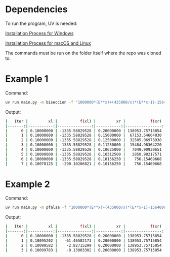 
# Dependencies

To run the program, UV is needed:

[Installation Process for Windows](https://docs.astral.sh/uv/getting-started/installation/#__tabbed_1_2)

[Installation Process for macOS and Linux](https://docs.astral.sh/uv/getting-started/installation/#__tabbed_1_1)

The commands must be run on the folder itself where the repo was cloned to.

# Example 1

Command:

```bash
uv run main.py -m biseccion -f "1000000*(E**x)+(435000/x)*(E**x-1)-1564000" -xl 0.1 -xr 0.2 -e 0.5
```

Output:

```bash
|   Iter |         xl |          f(xl) |         xr |           f(xr) |         xi |          f(xi) |           e |
|-------:|-----------:|---------------:|-----------:|----------------:|-----------:|---------------:|------------:|
|      0 | 0.10000000 | -1335.58829528 | 0.20000000 | 138953.75715854 | 0.15000000 | 67153.54664030 |  0.00000000 |
|      1 | 0.10000000 | -1335.58829528 | 0.15000000 |  67153.54664030 | 0.12500000 | 32505.06973938 | 20.00000000 |
|      2 | 0.10000000 | -1335.58829528 | 0.12500000 |  32505.06973938 | 0.11250000 | 15484.98364220 | 11.11111111 |
|      3 | 0.10000000 | -1335.58829528 | 0.11250000 |  15484.98364220 | 0.10625000 |  7049.90930651 |  5.88235294 |
|      4 | 0.10000000 | -1335.58829528 | 0.10625000 |   7049.90930651 | 0.10312500 |  2850.98217571 |  3.03030303 |
|      5 | 0.10000000 | -1335.58829528 | 0.10312500 |   2850.98217571 | 0.10156250 |   756.15469668 |  1.53846154 |
|      6 | 0.10000000 | -1335.58829528 | 0.10156250 |    756.15469668 | 0.10078125 |  -290.10206821 |  0.77519380 |
|      7 | 0.10078125 |  -290.10206821 | 0.10156250 |    756.15469668 | 0.10117187 |   232.92996053 |  0.38610039 |
```

# Example 2

Command:

```bash
uv run main.py -m pfalsa -f "1000000*(E**x)+(435000/x)*(E**x-1)-1564000" -xl 0.1 -xr 0.2 -e 0.0005
```

Output:

```bash
|   Iter |         xl |          f(xl) |         xr |           f(xr) |         xi |        f(xi) |          e |
|-------:|-----------:|---------------:|-----------:|----------------:|-----------:|-------------:|-----------:|
|      0 | 0.10000000 | -1335.58829528 | 0.20000000 | 138953.75715854 | 0.10095202 | -61.46582173 | 0.00000000 |
|      1 | 0.10095202 |   -61.46582173 | 0.20000000 | 138953.75715854 | 0.10099582 |  -2.82715299 | 0.04336242 |
|      2 | 0.10099582 |    -2.82715299 | 0.20000000 | 138953.75715854 | 0.10099783 |  -0.13003302 | 0.00199440 |
|      3 | 0.10099783 |    -0.13003302 | 0.20000000 | 138953.75715854 | 0.10099793 |  -0.00598077 | 0.00009173 |
```
